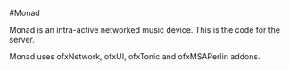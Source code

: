 #Monad

Monad is an intra-active networked music device. This is the code for the server.

Monad uses ofxNetwork, ofxUI, ofxTonic and ofxMSAPerlin addons.
